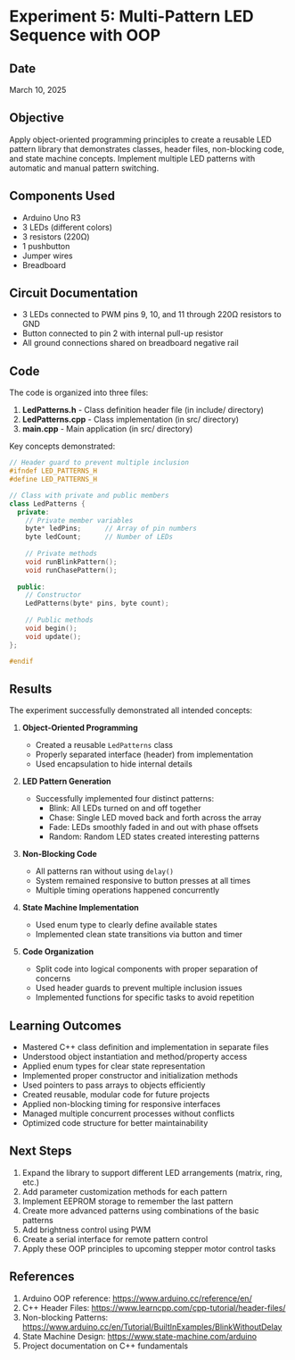 # Experiment 5: Multi-Pattern LED Sequence with OOP

## Date
March 10, 2025

## Objective
Apply object-oriented programming principles to create a reusable LED pattern library that demonstrates classes, header files, non-blocking code, and state machine concepts. Implement multiple LED patterns with automatic and manual pattern switching.

## Components Used
- Arduino Uno R3
- 3 LEDs (different colors)
- 3 resistors (220Ω)
- 1 pushbutton
- Jumper wires
- Breadboard

## Circuit Documentation
- 3 LEDs connected to PWM pins 9, 10, and 11 through 220Ω resistors to GND
- Button connected to pin 2 with internal pull-up resistor
- All ground connections shared on breadboard negative rail

## Code
The code is organized into three files:

1. **LedPatterns.h** - Class definition header file (in include/ directory)
2. **LedPatterns.cpp** - Class implementation (in src/ directory)
3. **main.cpp** - Main application (in src/ directory)

Key concepts demonstrated:

```cpp
// Header guard to prevent multiple inclusion
#ifndef LED_PATTERNS_H
#define LED_PATTERNS_H

// Class with private and public members
class LedPatterns {
  private:
    // Private member variables
    byte* ledPins;      // Array of pin numbers
    byte ledCount;      // Number of LEDs
    
    // Private methods
    void runBlinkPattern();
    void runChasePattern();
    
  public:
    // Constructor
    LedPatterns(byte* pins, byte count);
    
    // Public methods
    void begin();
    void update();
};

#endif
```

## Results
The experiment successfully demonstrated all intended concepts:

1. **Object-Oriented Programming**
   - Created a reusable `LedPatterns` class
   - Properly separated interface (header) from implementation
   - Used encapsulation to hide internal details

2. **LED Pattern Generation**
   - Successfully implemented four distinct patterns:
     - Blink: All LEDs turned on and off together
     - Chase: Single LED moved back and forth across the array
     - Fade: LEDs smoothly faded in and out with phase offsets
     - Random: Random LED states created interesting patterns

3. **Non-Blocking Code**
   - All patterns ran without using `delay()`
   - System remained responsive to button presses at all times
   - Multiple timing operations happened concurrently

4. **State Machine Implementation**
   - Used enum type to clearly define available states
   - Implemented clean state transitions via button and timer

5. **Code Organization**
   - Split code into logical components with proper separation of concerns
   - Used header guards to prevent multiple inclusion issues
   - Implemented functions for specific tasks to avoid repetition

## Learning Outcomes
- Mastered C++ class definition and implementation in separate files
- Understood object instantiation and method/property access
- Applied enum types for clear state representation
- Implemented proper constructor and initialization methods
- Used pointers to pass arrays to objects efficiently
- Created reusable, modular code for future projects
- Applied non-blocking timing for responsive interfaces
- Managed multiple concurrent processes without conflicts
- Optimized code structure for better maintainability

## Next Steps
1. Expand the library to support different LED arrangements (matrix, ring, etc.)
2. Add parameter customization methods for each pattern
3. Implement EEPROM storage to remember the last pattern
4. Create more advanced patterns using combinations of the basic patterns
5. Add brightness control using PWM
6. Create a serial interface for remote pattern control
7. Apply these OOP principles to upcoming stepper motor control tasks

## References
1. Arduino OOP reference: https://www.arduino.cc/reference/en/
2. C++ Header Files: https://www.learncpp.com/cpp-tutorial/header-files/
3. Non-blocking Patterns: https://www.arduino.cc/en/Tutorial/BuiltInExamples/BlinkWithoutDelay
4. State Machine Design: https://www.state-machine.com/arduino
5. Project documentation on C++ fundamentals
